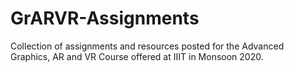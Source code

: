 # GrARVR-Assignments
Collection of assignments and resources posted for the Advanced Graphics, AR and VR Course offered at IIIT in Monsoon 2020.
